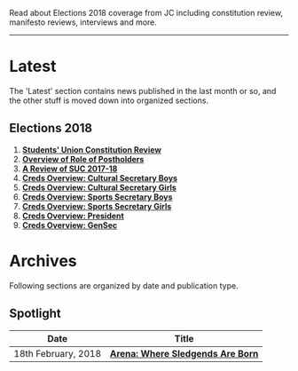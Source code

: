 <!-- TITLE: News -->
<!-- SUBTITLE: Campus news and articles, published by the Journal Club and affiliates -->

Read about Elections 2018 coverage from JC including constitution review, manifesto reviews, interviews and more.

---

# Latest
The 'Latest' section contains news published in the last month or so, and the other stuff is moved down into organized sections.

## Elections 2018

1. **[Students' Union Constitution Review](/news/constitution-review)**
2. **[Overview of Role of Postholders](/news/post-holders)**
3. **[A Review of SUC 2017-18](/news/suc-2017-18)**
4. **[Creds Overview: Cultural Secretary Boys](/news/cult-sec-boys-creds)**
5. **[Creds Overview: Cultural Secretary Girls](/news/cult-sec-girls-creds)**
6. **[Creds Overview: Sports Secretary Boys](/news/sports-sec-boys-creds)**
7. **[Creds Overview: Sports Secretary Girls](/news/sports-sec-girls-creds)**
8. **[Creds Overview: President](/news/president-creds)**
9. **[Creds Overview: GenSec](/news/gensec-creds)**

# Archives
Following sections are organized by date and publication type.

## Spotlight


| Date | Title |
| --- | --- |
| 18th February, 2018 | **[Arena: Where Sledgends Are Born](/spotlight/arena-where-sledgends-are-born)** |
